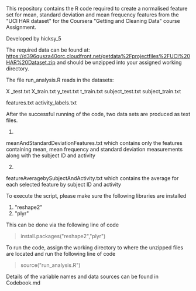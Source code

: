 This repository contains the R code required to create a normalised feature set for mean, standard deviation and mean frequency features from the "UCI HAR dataset" for the Coursera "Getting and Cleaning Data" course Assignment.

Developed by hicksy_5

The required data can be found at: https://d396qusza40orc.cloudfront.net/getdata%2Fprojectfiles%2FUCI%20HAR%20Dataset.zip and should be unzipped into your assigned working directory.


The file run_analysis.R reads in the datasets:

X _test.txt
X_train.txt
y_text.txt
t_train.txt
subject_test.txt
subject_train.txt

features.txt
activity_labels.txt


After the successful running of the code, two data sets are produced as text files.

1. 
meanAndStandardDeviationFeatures.txt which contains only the features containing mean, mean frequency and standard deviation measurements along with the subject ID and activity

2. 
featureAveragebySubjectAndActivity.txt which contains the average for each selected feature by subject ID and activity

To execute the script, please make sure the following libraries are installed
1. "reshape2"
2. "plyr"

This can be done via the following line of code
> install.packages("reshape2","plyr")

To run the code, assign the working directory to where the unzipped files are located and run the following line of code
> source("run_analysis.R")



Details of the variable names and data sources can be found in Codebook.md
